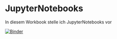 # JupyterNotebooks
In diesem Workbook stelle ich JupyterNotebooks vor

[![Binder](https://mybinder.org/badge_logo.svg)](https://mybinder.org/v2/gh/Brenchri/JupyterNotebooks/master)


